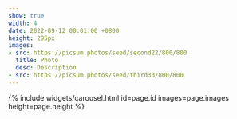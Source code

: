```yaml
---
show: true
width: 4
date: 2022-09-12 00:01:00 +0800
height: 295px
images:
- src: https://picsum.photos/seed/second22/800/800
  title: Photo
  desc: Description
- src: https://picsum.photos/seed/third33/800/800
---
```


{% include widgets/carousel.html id=page.id images=page.images height=page.height %}
